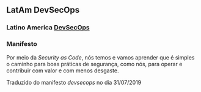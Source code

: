 ## LatAm DevSecOps
### Latino America [DevSecOps](https://www.devsecops.org/)


### Manifesto


Por meio da *Security as Code*, nós temos e vamos aprender que é simples o caminho para boas práticas de segurança, como nós, para operar e contribuir com valor e com menos desgaste.

Traduzido do manifesto *devsecops* no dia 31/07/2019
